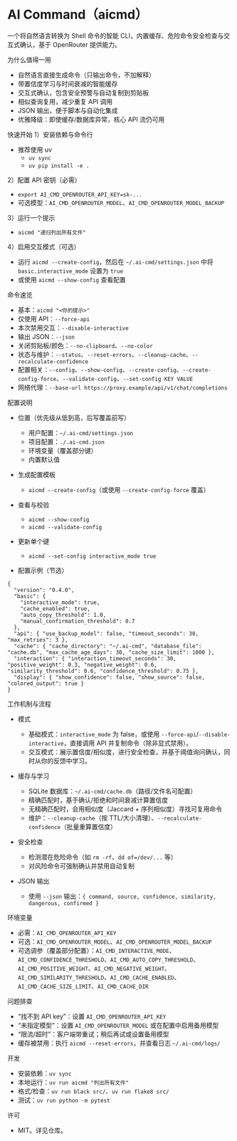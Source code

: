 # AI Command（aicmd）

一个将自然语言转换为 Shell 命令的智能 CLI，内置缓存、危险命令安全检查与交互式确认，基于 OpenRouter 提供能力。

为什么值得一用
- 自然语言直接生成命令（只输出命令，不加解释）
- 带置信度学习与时间衰减的智能缓存
- 交互式确认，包含安全预警与自动复制到剪贴板
- 相似查询复用，减少重复 API 调用
- JSON 输出，便于脚本与自动化集成
- 优雅降级：即使缓存/数据库异常，核心 API 流仍可用

快速开始
1）安装依赖与命令行

- 推荐使用 uv
  - `uv sync`
  - `uv pip install -e .`

2）配置 API 密钥（必需）

- `export AI_CMD_OPENROUTER_API_KEY=sk-...`
- 可选模型：`AI_CMD_OPENROUTER_MODEL`、`AI_CMD_OPENROUTER_MODEL_BACKUP`

3）运行一个提示

- `aicmd "递归列出所有文件"`

4）启用交互模式（可选）

- 运行 `aicmd --create-config`，然后在 `~/.ai-cmd/settings.json` 中将 `basic.interactive_mode` 设置为 `true`
- 或使用 `aicmd --show-config` 查看配置

命令速览
- 基本：`aicmd "<你的提示>"`
- 仅使用 API：`--force-api`
- 本次禁用交互：`--disable-interactive`
- 输出 JSON：`--json`
- 关闭剪贴板/颜色：`--no-clipboard`、`--no-color`
- 状态与维护：`--status`、`--reset-errors`、`--cleanup-cache`、`--recalculate-confidence`
- 配置相关：`--config`、`--show-config`、`--create-config`、`--create-config-force`、`--validate-config`、`--set-config KEY VALUE`
- 网络代理：`--base-url https://proxy.example/api/v1/chat/completions`

配置说明
- 位置（优先级从低到高，后写覆盖前写）
  - 用户配置：`~/.ai-cmd/settings.json`
  - 项目配置：`./.ai-cmd.json`
  - 环境变量（覆盖部分键）
  - 内置默认值

- 生成配置模板
  - `aicmd --create-config`（或使用 `--create-config-force` 覆盖）

- 查看与校验
  - `aicmd --show-config`
  - `aicmd --validate-config`

- 更新单个键
  - `aicmd --set-config interactive_mode true`

- 配置示例（节选）
```
{
  "version": "0.4.0",
  "basic": {
    "interactive_mode": true,
    "cache_enabled": true,
    "auto_copy_threshold": 1.0,
    "manual_confirmation_threshold": 0.7
  },
  "api": { "use_backup_model": false, "timeout_seconds": 30, "max_retries": 3 },
  "cache": { "cache_directory": "~/.ai-cmd", "database_file": "cache.db", "max_cache_age_days": 30, "cache_size_limit": 1000 },
  "interaction": { "interaction_timeout_seconds": 30, "positive_weight": 0.3, "negative_weight": 0.6, "similarity_threshold": 0.6, "confidence_threshold": 0.75 },
  "display": { "show_confidence": false, "show_source": false, "colored_output": true }
}
```

工作机制与流程
- 模式
  - 基础模式：`interactive_mode` 为 false，或使用 `--force-api`/`--disable-interactive`，直接调用 API 并复制命令（除非显式禁用）。
  - 交互模式：展示置信度/相似度，进行安全检查，并基于阈值询问确认，同时从你的反馈中学习。

- 缓存与学习
  - SQLite 数据库：`~/.ai-cmd/cache.db`（路径/文件名可配置）
  - 精确匹配时，基于确认/拒绝和时间衰减计算置信度
  - 无精确匹配时，会用相似度（Jaccard + 序列相似度）寻找可复用命令
  - 维护：`--cleanup-cache`（按 TTL/大小清理）、`--recalculate-confidence`（批量重算置信度）

- 安全检查
  - 检测潜在危险命令（如 `rm -rf`、`dd of=/dev/...` 等）
  - 对风险命令可强制确认并禁用自动复制

- JSON 输出
  - 使用 `--json` 输出：`{ command, source, confidence, similarity, dangerous, confirmed }`

环境变量
- 必需：`AI_CMD_OPENROUTER_API_KEY`
- 可选：`AI_CMD_OPENROUTER_MODEL`、`AI_CMD_OPENROUTER_MODEL_BACKUP`
- 可选调参（覆盖部分配置）：`AI_CMD_INTERACTIVE_MODE`、`AI_CMD_CONFIDENCE_THRESHOLD`、`AI_CMD_AUTO_COPY_THRESHOLD`、`AI_CMD_POSITIVE_WEIGHT`、`AI_CMD_NEGATIVE_WEIGHT`、`AI_CMD_SIMILARITY_THRESHOLD`、`AI_CMD_CACHE_ENABLED`、`AI_CMD_CACHE_SIZE_LIMIT`、`AI_CMD_CACHE_DIR`

问题排查
- “找不到 API key”：设置 `AI_CMD_OPENROUTER_API_KEY`
- “未指定模型”：设置 `AI_CMD_OPENROUTER_MODEL` 或在配置中启用备用模型
- “限流/超时”：客户端带重试；稍后再试或设置备用模型
- 缓存被禁用：执行 `aicmd --reset-errors`，并查看日志 `~/.ai-cmd/logs/`

开发
- 安装依赖：`uv sync`
- 本地运行：`uv run aicmd "列出所有文件"`
- 格式/检查：`uv run black src/`、`uv run flake8 src/`
- 测试：`uv run python -m pytest`

许可
- MIT。详见仓库。

